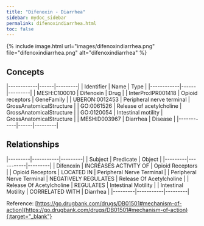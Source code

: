 ```yaml
---
title: "Difenoxin - Diarrhea"
sidebar: mydoc_sidebar
permalink: difenoxindiarrhea.html
toc: false 
---
```


{% include image.html url="images/difenoxindiarrhea.png" file="difenoxindiarrhea.png" alt="difenoxindiarrhea" %}

## Concepts

|------------|------|---------|
| Identifier | Name | Type    |
|------------|------|---------|
| MESH:C100010 | Difenoxin | Drug |
| InterPro:IPR001418 | Opioid receptors | GeneFamily |
| UBERON:0012453 | Peripheral nerve terminal | GrossAnatomicalStructure |
| GO:0061526 | Release of acetylcholine | GrossAnatomicalStructure |
| GO:0120054 | Intestinal motility | GrossAnatomicalStructure |
| MESH:D003967 | Diarrhea | Disease |
|------------|------|---------|

## Relationships

|---------|-----------|---------|
| Subject | Predicate | Object  |
|---------|-----------|---------|
| Difenoxin | INCREASES ACTIVITY OF | Opioid Receptors |
| Opioid Receptors | LOCATED IN | Peripheral Nerve Terminal |
| Peripheral Nerve Terminal | NEGATIVELY REGULATES | Release Of Acetylcholine |
| Release Of Acetylcholine | REGULATES | Intestinal Motility |
| Intestinal Motility | CORRELATED WITH | Diarrhea |
|---------|-----------|---------|

Reference: [https://go.drugbank.com/drugs/DB01501#mechanism-of-action](https://go.drugbank.com/drugs/DB01501#mechanism-of-action){:target="_blank"}